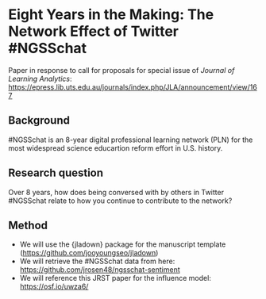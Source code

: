 # Eight Years in the Making: The Network Effect of Twitter #NGSSchat

Paper in response to call for proposals for special issue of *Journal of Learning Analytics*:
https://epress.lib.uts.edu.au/journals/index.php/JLA/announcement/view/167

## Background

\#NGSSchat is an 8-year digital professional learning network (PLN) for the most widespread science educartion reform effort in U.S. history.

## Research question

Over 8 years, how does being conversed with by others in Twitter #NGSSchat relate to how you continue to contribute to the network?

## Method

- We will use the {jladown} package for the manuscript template (https://github.com/jooyoungseo/jladown)
- We will retrieve the \#NGSSchat data from here: https://github.com/jrosen48/ngsschat-sentiment
- We will reference this JRST paper for the influence model: https://osf.io/uwza6/
